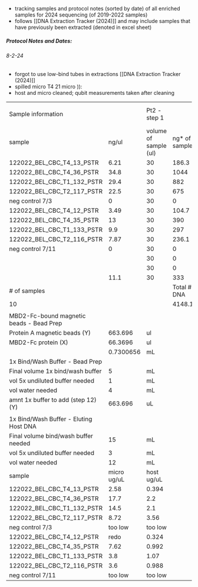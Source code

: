 - tracking samples and protocol notes (sorted by date) of all enriched samples for 2024 sequencing (of 2019-2022 samples)
- follows [[DNA Extraction Tracker (2024)]] and may include samples that have previously been extracted (denoted in excel sheet)

##### Protocol Notes and Dates: 
###### 8-2-24
- forgot to use low-bind tubes in extractions [[DNA Extraction Tracker (2024)]]
- spilled micro T4 21 micro )): 
- host and micro cleaned; qubit measurements taken after cleaning

|                                          |             |                       |               |                       |                            |                   |                           |              |
| ---------------------------------------- | ----------- | --------------------- | ------------- | --------------------- | -------------------------- | ----------------- | ------------------------- | ------------ |
| Sample information                       |             | Pt2 - step 1          |               | Pt2 - step 1          |                            |                   | AMPURE cleanup pt4 step 3 |              |
| sample                                   | ng/ul       | volume of sample (ul) | ng* of sample | Volume beads (ul) (Z) | Volume wash buffer x5 (ul) | Total volume (ul) | Added beads cleanup (W)   | Total volume |
| 122022_BEL_CBC_T4_13_PSTR                | 6.21        | 30                    | 186.3         | 29.808                | 7.5                        | 67.308            | 121.1544                  | 188.4624     |
| 122022_BEL_CBC_T4_36_PSTR                | 34.8        | 30                    | 1044          | 167.04                | 7.5                        | 204.54            | 368.172                   | 572.712      |
| 122022_BEL_CBC_T1_132_PSTR               | 29.4        | 30                    | 882           | 141.12                | 7.5                        | 178.62            | 321.516                   | 500.136      |
| 122022_BEL_CBC_T2_117_PSTR               | 22.5        | 30                    | 675           | 108                   | 7.5                        | 145.5             | 261.9                     | 407.4        |
| neg control 7/3                          | 0           | 30                    | 0             | 0                     | 7.5                        | 37.5              | 67.5                      | 105          |
| 122022_BEL_CBC_T4_12_PSTR                | 3.49        | 30                    | 104.7         | 16.752                | 7.5                        | 54.252            | 97.6536                   | 151.9056     |
| 122022_BEL_CBC_T4_35_PSTR                | 13          | 30                    | 390           | 62.4                  | 7.5                        | 99.9              | 179.82                    | 279.72       |
| 122022_BEL_CBC_T1_133_PSTR               | 9.9         | 30                    | 297           | 47.52                 | 7.5                        | 85.02             | 153.036                   | 238.056      |
| 122022_BEL_CBC_T2_116_PSTR               | 7.87        | 30                    | 236.1         | 37.776                | 7.5                        | 75.276            | 135.4968                  | 210.7728     |
| neg control 7/11                         | 0           | 30                    | 0             | 0                     | 7.5                        | 37.5              | 67.5                      | 105          |
|                                          |             | 30                    | 0             | 0                     | 7.5                        | 37.5              | 67.5                      | 105          |
|                                          |             | 30                    | 0             | 0                     | 7.5                        | 37.5              | 67.5                      | 105          |
|                                          | 11.1        | 30                    | 333           | 53.28                 | 7.5                        | 90.78             | 163.404                   | 254.184      |
| # of samples                             |             |                       | Total # DNA   |                       |                            |                   |                           |              |
| 10                                       |             |                       | 4148.1        | 0.663696              | mL                         |                   | 1908.7488                 |              |
|                                          |             |                       |               |                       |                            |                   |                           |              |
| MBD2-Fc-bound magnetic beads - Bead Prep |             |                       |               |                       |                            |                   |                           |              |
| Protein A magnetic beads (Y)             | 663.696     | ul                    |               |                       |                            |                   |                           |              |
| MBD2-Fc protein (X)                      | 66.3696     | ul                    |               |                       |                            |                   |                           |              |
|                                          | 0.7300656   | mL                    |               |                       |                            |                   |                           |              |
| 1x Bind/Wash Buffer - Bead Prep          |             |                       |               |                       |                            |                   |                           |              |
| Final volume 1x bind/wash buffer         | 5           | mL                    |               |                       |                            |                   |                           |              |
| vol 5x undiluted buffer needed           | 1           | mL                    |               |                       |                            |                   |                           |              |
| vol water needed                         | 4           | mL                    |               |                       |                            |                   |                           |              |
| amnt 1x buffer to add (step 12) (Y)      | 663.696     | uL                    |               |                       |                            |                   |                           |              |
|                                          |             |                       |               |                       |                            |                   |                           |              |
| 1x Bind/Wash Buffer - Eluting Host DNA   |             |                       |               |                       |                            |                   |                           |              |
| Final volume bind/wash buffer needed     | 15          | mL                    |               |                       |                            |                   |                           |              |
| vol 5x undiluted buffer needed           | 3           | mL                    |               |                       |                            |                   |                           |              |
| vol water needed                         | 12          | mL                    |               |                       |                            |                   |                           |              |
| sample                                   | micro ug/uL | host ug/uL            |               |                       |                            |                   |                           |              |
| 122022_BEL_CBC_T4_13_PSTR                | 2.58        | 0.394                 |               |                       |                            |                   |                           |              |
| 122022_BEL_CBC_T4_36_PSTR                | 17.7        | 2.2                   |               |                       |                            |                   |                           |              |
| 122022_BEL_CBC_T1_132_PSTR               | 14.5        | 2.1                   |               |                       |                            |                   |                           |              |
| 122022_BEL_CBC_T2_117_PSTR               | 8.72        | 3.56                  |               |                       |                            |                   |                           |              |
| neg control 7/3                          | too low     | too low               |               |                       |                            |                   |                           |              |
| 122022_BEL_CBC_T4_12_PSTR                | redo        | 0.324                 |               |                       |                            |                   |                           |              |
| 122022_BEL_CBC_T4_35_PSTR                | 7.62        | 0.992                 |               |                       |                            |                   |                           |              |
| 122022_BEL_CBC_T1_133_PSTR               | 3.8         | 1.07                  |               |                       |                            |                   |                           |              |
| 122022_BEL_CBC_T2_116_PSTR               | 3.6         | 0.988                 |               |                       |                            |                   |                           |              |
| neg control 7/11                         | too low     | too low               |               |                       |                            |                   |                           |              |
